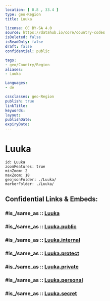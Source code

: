 ```yaml
---
location: [ 0.8 , 33.4 ] 
type: geo-Region
title: Luuka

license: CC BY-SA 4.0
source: https://datahub.io/core/country-codes
isDeleted: false
isReadOnly: false
draft: false
confidential: public

tags:
- geo/Country/Region
aliases:
- Luuka

Languages:
- de

cssclasses: geo-Region
publish: true
linkTitle: 
keywords: 
layout: 
publishDate: 
expiryDate: 
---
```


# Luuka

```leaflet
id: Luuka
zoomFeatures: true 
minZoom: 2 
maxZoom: 18
geojsonFolder: ./Luuka/
markerFolder: ./Luuka/
```


## Confidential Links & Embeds: 

### #is_/same_as :: [Luuka](/_Standards/Earth/Continent/Africa/Africa~Central/Uganda/regions~Uganda/Uganda~East/Luuka.md) 

### #is_/same_as :: [Luuka.public](/_public/Earth/Continent/Africa/Africa~Central/Uganda/regions~Uganda/Uganda~East/Luuka.public.md) 

### #is_/same_as :: [Luuka.internal](/_internal/Earth/Continent/Africa/Africa~Central/Uganda/regions~Uganda/Uganda~East/Luuka.internal.md) 

### #is_/same_as :: [Luuka.protect](/_protect/Earth/Continent/Africa/Africa~Central/Uganda/regions~Uganda/Uganda~East/Luuka.protect.md) 

### #is_/same_as :: [Luuka.private](/_private/Earth/Continent/Africa/Africa~Central/Uganda/regions~Uganda/Uganda~East/Luuka.private.md) 

### #is_/same_as :: [Luuka.personal](/_personal/Earth/Continent/Africa/Africa~Central/Uganda/regions~Uganda/Uganda~East/Luuka.personal.md) 

### #is_/same_as :: [Luuka.secret](/_secret/Earth/Continent/Africa/Africa~Central/Uganda/regions~Uganda/Uganda~East/Luuka.secret.md)

